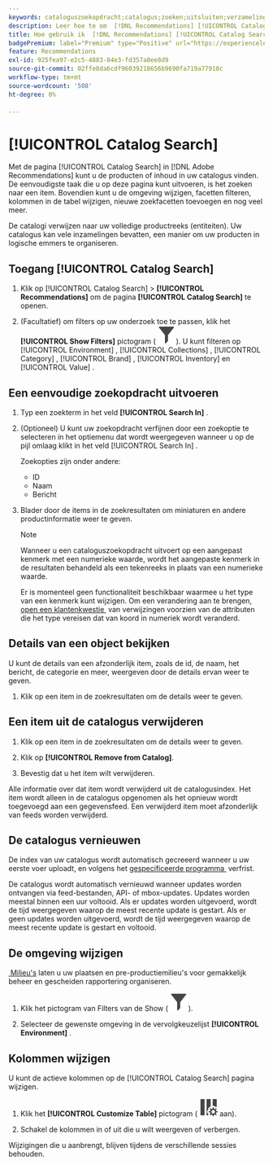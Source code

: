 ```yaml
---
keywords: cataloguszoekopdracht;catalogus;zoeken;uitsluiten;verzameling;filter;aanbevelingen
description: Leer hoe te om  [!DNL Recommendations] [!UICONTROL Catalog Search] te gebruiken om van producten of inhoud de plaats te bepalen, punten uit uw catalogus te verwijderen, en meer.
title: Hoe gebruik ik  [!DNL Recommendations] [!UICONTROL Catalog Search]?
badgePremium: label="Premium" type="Positive" url="https://experienceleague.adobe.com/docs/target/using/introduction/intro.html?lang=nl-NL#premium newtab=true" tooltip="Kijk wat er in Target Premium is opgenomen."
feature: Recommendations
exl-id: 925fea97-e2c5-4883-84e3-fd357a8ee8d9
source-git-commit: 02ffe8da6cdf96039218656b9690fa719a77910c
workflow-type: tm+mt
source-wordcount: '508'
ht-degree: 0%

---
```


# [!UICONTROL Catalog Search]

Met de pagina [!UICONTROL Catalog Search] in [!DNL Adobe Recommendations] kunt u de producten of inhoud in uw catalogus vinden. De eenvoudigste taak die u op deze pagina kunt uitvoeren, is het zoeken naar een item. Bovendien kunt u de omgeving wijzigen, facetten filteren, kolommen in de tabel wijzigen, nieuwe zoekfacetten toevoegen en nog veel meer.

De catalogi verwijzen naar uw volledige productreeks (entiteiten). Uw catalogus kan vele inzamelingen bevatten, een manier om uw producten in logische emmers te organiseren.

## Toegang [!UICONTROL Catalog Search]

1. Klik op [!UICONTROL Catalog Search] > **[!UICONTROL Recommendations]** om de pagina **[!UICONTROL Catalog Search]** te openen.

1. (Facultatief) om filters op uw onderzoek toe te passen, klik het **[!UICONTROL Show Filters]** pictogram ( ![&#x200B; toon het pictogram van Filters &#x200B;](/help/main/assets/icons/Filter.svg)). U kunt filteren op [!UICONTROL Environment] , [!UICONTROL Collections] , [!UICONTROL Category] , [!UICONTROL Brand] , [!UICONTROL Inventory] en [!UICONTROL Value] .

## Een eenvoudige zoekopdracht uitvoeren

1. Typ een zoekterm in het veld **[!UICONTROL Search In]** .

1. (Optioneel) U kunt uw zoekopdracht verfijnen door een zoekoptie te selecteren in het optiemenu dat wordt weergegeven wanneer u op de pijl omlaag klikt in het veld [!UICONTROL Search In] .

   Zoekopties zijn onder andere:

   * ID
   * Naam
   * Bericht

1. Blader door de items in de zoekresultaten om miniaturen en andere productinformatie weer te geven.

   >[!NOTE]
   >
   > Wanneer u een cataloguszoekopdracht uitvoert op een aangepast kenmerk met een numerieke waarde, wordt het aangepaste kenmerk in de resultaten behandeld als een tekenreeks in plaats van een numerieke waarde.
   >
   >Er is momenteel geen functionaliteit beschikbaar waarmee u het type van een kenmerk kunt wijzigen. Om een verandering aan te brengen, [&#x200B; open een klantenkwestie &#x200B;](/help/main/cmp-resources-and-contact-information.md#reference_ACA3391A00EF467B87930A450050077C) van verwijzingen voorzien van de attributen die het type vereisen dat van koord in numeriek wordt veranderd.

<!-- ### Perform an advanced search {#advanced-search}

You can use [!UICONTROL Advanced Search] to further refine your search results or to save your search results as a [collection](/help/main/c-recommendations/c-products/collections.md) or [exclusion](/help/main/c-recommendations/c-products/exclusions.md).

1. Click the **[!UICONTROL Advanced Search]** link.

   ![Advanced Search page](/help/main/c-recommendations/c-products/assets/advances-search.png)

1. Use the drop-down lists to specify the parameter, operator, and values for your search.

1. (Optional) Click **[!UICONTROL Add Rule]** to add an additional search rule.

   Each additional search rule is joined with the AND operator.

1. Click **[!UICONTROL Search]**.

1. (Optional) Click **[!UICONTROL Save As]**, then click **[!UICONTROL Collection]** or **[!UICONTROL Exclusion]**.

   ![Save as options](/help/main/c-recommendations/c-products/assets/save-as.png)

   For more information, see [Create a collection or exclusion based on Advanced Search](#save-as) below.-->

## Details van een object bekijken

U kunt de details van een afzonderlijk item, zoals de id, de naam, het bericht, de categorie en meer, weergeven door de details ervan weer te geven.

1. Klik op een item in de zoekresultaten om de details weer te geven.

## Een item uit de catalogus verwijderen

1. Klik op een item in de zoekresultaten om de details weer te geven.

1. Klik op **[!UICONTROL Remove from Catalog]**.

1. Bevestig dat u het item wilt verwijderen.

Alle informatie over dat item wordt verwijderd uit de catalogusindex. Het item wordt alleen in de catalogus opgenomen als het opnieuw wordt toegevoegd aan een gegevensfeed. Een verwijderd item moet afzonderlijk van feeds worden verwijderd.

## De catalogus vernieuwen

De index van uw catalogus wordt automatisch gecreeerd wanneer u uw eerste voer uploadt, en volgens het [&#x200B; gespecificeerde programma &#x200B;](/help/main/c-recommendations/c-products/feeds.md#steps) verfrist.

De catalogus wordt automatisch vernieuwd wanneer updates worden ontvangen via feed-bestanden, API- of mbox-updates. Updates worden meestal binnen een uur voltooid. Als er updates worden uitgevoerd, wordt de tijd weergegeven waarop de meest recente update is gestart. Als er geen updates worden uitgevoerd, wordt de tijd weergegeven waarop de meest recente update is gestart en voltooid.

<!-- ## Create a collection or exclusion based on Advanced Search {#save-as}

You can create [collections](/help/main/c-recommendations/c-products/collections.md) or [exclusions](/help/main/c-recommendations/c-products/exclusions.md) using [!UICONTROL Advanced Search] on the [!UICONTROL Catalog Search] page ([!UICONTROL Recommendations] > [!UICONTROL Catalog Search] > [!UICONTROL Advanced Search]).

1. Perform an [advanced search](#advanced-search).

1. Click **[!UICONTROL Save As]**, then click **[!UICONTROL Collection]** or **[!UICONTROL Exclusion]**.

   ![Save as options](/help/main/c-recommendations/c-products/assets/save-as.png)

   >[!IMPORTANT]
   >
   >The [!UICONTROL Advanced Search] functionality is case-insensitive; however, products returned at the time of delivery are based on case-sensitive search. This mismatch might lead to confusion. Ensure that you consider case-sensitivity when you create collections or exclusions based on results using the [!UICONTROL Advanced Search] functionality. For example, if you perform a search for "Holiday," that initial search lists results containing "Holiday" and "holiday." If you then create a catalog with the intent to return products containing "holiday," only products containing "holiday" are returned. Products containing "Holiday" are not returned. Exclusions are handled in a similar fashion.-->

## De omgeving wijzigen

[&#x200B; Milieu&#39;s &#x200B;](/help/main/administrating-target/environments.md) laten u uw plaatsen en pre-productiemilieu&#39;s voor gemakkelijk beheer en gescheiden rapportering organiseren.

1. Klik het pictogram van Filters van de Show ( ![&#x200B; toon het pictogram van Filters &#x200B;](/help/main/assets/icons/Filter.svg)).

1. Selecteer de gewenste omgeving in de vervolgkeuzelijst **[!UICONTROL Environment]** .

<!-- ## Modify the Catalog Search page (filters and columns)

You can temporarily modify the available filters and columns on the [!UICONTROL Catalog Search] page for the current session.

### Modify filters

You can add additional filter facets to the [!UICONTROL Catalog Search] page.

1. In the **[!UICONTROL Filters]** panel, click **[!UICONTROL Modify]**.

   ![Modify filters link](/help/main/c-recommendations/c-products/assets/modify-filters.png)

1. Select the desired search facets (ID, name, message, etc.), then click **[!UICONTROL Save]**.

   ![Add filters](/help/main/c-recommendations/c-products/assets/add-filters.png)

Keep in mind that the additional filter facets are available in the current session only.-->

## Kolommen wijzigen

U kunt de actieve kolommen op de [!UICONTROL Catalog Search] pagina wijzigen.

1. Klik het **[!UICONTROL Customize Table]** pictogram ( ![&#x200B; pas het pictogram van de Lijst &#x200B;](/help/main/assets/icons/ColumnSetting.svg) aan).

1. Schakel de kolommen in of uit die u wilt weergeven of verbergen.

Wijzigingen die u aanbrengt, blijven tijdens de verschillende sessies behouden.
